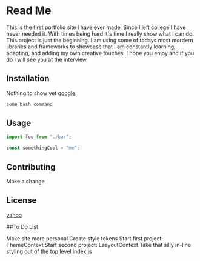 # Read Me

This is the first portfolio site I have ever made. Since I left college I have never needed it. With times
being hard it's time I really show what I can do. This project is just the beginning. I am using some of todays most mordern libraries and frameworks to showcase that I am constantly learning, adapting, and adding my own creative touches. I hope you enjoy and if you do I will see you at the interview.

## Installation

Nothing to show yet [google](www.google.com).

```bash
some bash command
```

## Usage

```javascript
import foo from "./bar";

const somethingCool = "me";
```

## Contributing

Make a change

## License

[yahoo](www.yahoo.com)

##To Do List

Make site more personal
Create style tokens
Start first project: ThemeContext
Start second project: LaayoutContext
Take that silly in-line styling out of the top level index.js

